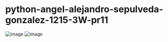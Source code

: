 # python-angel-alejandro-sepulveda-gonzalez-1215-3W-pr11
![image](https://github.com/user-attachments/assets/ec53bffa-1329-4abb-8519-96cd09c3cd8a)
![image](https://github.com/user-attachments/assets/f9982765-59d7-4c1c-b4df-eb72cf75ae88)
